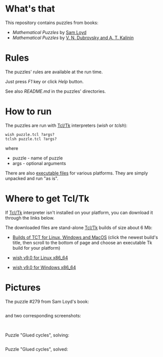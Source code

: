 # What's that

This repository contains puzzles from books:

  - *Mathematical Puzzles* by [Sam Loyd](https://en.wikipedia.org/wiki/Sam_Loyd)
  - *Mathematical Puzzles* by [V. N. Dubrovsky and A. T. Kalinin](https://www.ejmste.com/article/puzzles-as-a-didactic-tool-for-development-of-mathematical-abilities-of-junior-schoolchildren-in-5558)

# Rules

The puzzles' rules are available at the run time.

Just press *F1* key or click *Help* button.

See also *README.md* in the puzzles' directories.

# How to run

The puzzles are run with [Tcl/Tk](http://www.tcl.tk/) interpreters (*wish* or *tclsh*):

    wish puzzle.tcl ?args?
    tclsh puzzle.tcl ?args?

where

  - puzzle - name of puzzle
  - args - optional arguments

There are also [executable files](https://github.com/aplsimple/SamLoyd/releases/tag/executables-v1.0) for various platforms. They are simply unpacked and run "as is".

# Where to get Tcl/Tk

If [Tcl/Tk](http://www.tcl.tk/) interpreter isn't installed on your platform, you can download it through the links below.

The downloaded files are stand-alone [Tcl/Tk](http://www.tcl.tk/) builds of size about 6 Mb:

  - [Builds of TCT for Linux, Windows and MacOS](https://core.tcl-lang.org/tcl/wiki?name=Index) (click the newest build's title, then scroll to the bottom of page and choose an executable Tk build for your platform)

  - [wish v9.0 for Linux x86_64](https://github.com/aplsimple/tclbag/releases/download/wish9.0/wish-lin64-9.0.zip)

  - [wish v9.0 for Windows x86_64](https://github.com/aplsimple/tclbag/releases/download/wish9.0/wish-win64-9.0.zip)

# Pictures

The puzzle #279 from Sam Loyd's book:

<img src="https://github.com/aplsimple/SamLoyd/releases/download/SamLoyd-0.0.1/samloyd279.jpg" class="media" alt="">

and two corresponding screenshots:

<img src="https://github.com/aplsimple/SamLoyd/releases/download/SamLoyd-0.0.1/samloyd279no.png" class="media" alt="">

<img src="https://github.com/aplsimple/SamLoyd/releases/download/SamLoyd-0.0.1/samloyd279ok.png" class="media" alt="">

Puzzle "Glued cycles", solving:

<img src="https://github.com/aplsimple/SamLoyd/releases/download/SamLoyd-0.0.1/gluedcycles1.png" class="media" alt="">

Puzzle "Glued cycles", solved:

<img src="https://github.com/aplsimple/SamLoyd/releases/download/SamLoyd-0.0.1/gluedcycles2.png" class="media" alt="">